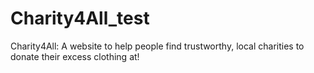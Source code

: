 # Charity4All_test
Charity4All: A website to help people find trustworthy, local charities to donate their excess clothing at!
